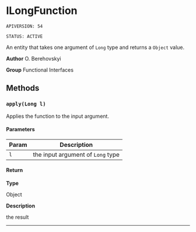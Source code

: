 # ILongFunction

`APIVERSION: 54`

`STATUS: ACTIVE`

An entity that takes one argument of `Long` type and returns a `Object` value.


**Author** O. Berehovskyi


**Group** Functional Interfaces

## Methods
### `apply(Long l)`

Applies the function to the input argument.

#### Parameters
|Param|Description|
|---|---|
|`l`|the input argument of `Long` type|

#### Return

**Type**

Object

**Description**

the result

---
